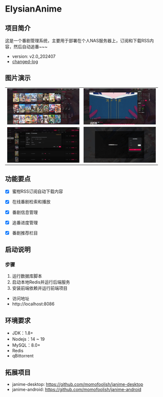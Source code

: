 ﻿# ElysianAnime

## 项目简介

这是一个番剧管理系统，主要用于部署在个人NAS服务器上，订阅和下载RSS内容，然后自动追番~~~

- version: v2.0_202407
- [changed-log](https://github.com/CoCoTeaNet/janime/blob/main/release-note.md)


## 图片演示
<table>
    <tr>
        <td><img src="./doc/pictures/1_proc.jpg" alt="ys_1"/></td>
        <td><img src="./doc/pictures/2_proc.jpg" alt="ys_2"/></td>
    </tr>
    <tr>
        <td><img src="./doc/pictures/3_proc.jpg" alt="ys_3"/></td>
        <td><img src="./doc/pictures/4_proc.jpg" alt="ys_4"/></td>
    </tr>
</table>


## 功能要点

- [X] 蜜柑RSS订阅自动下载内容
- [X] 在线番剧检索和播放
- [X] 番剧信息管理
- [X] 追番进度管理
- [X] 番剧推荐栏目


## 启动说明
### 步骤
1. 运行数据库脚本
2. 启动本地Redis并运行后端服务
3. 安装前端依赖并运行前端项目

* 访问地址
* http://localhost:8086


## 环境要求
- JDK：1.8+
- Nodejs：14 ~ 19
- MySQL：8.0+
- Redis
- qBittorrent 


## 拓展项目
- janime-desktop: https://github.com/momofoolish/janime-desktop
- janime-android: https://github.com/momofoolish/janime-android
